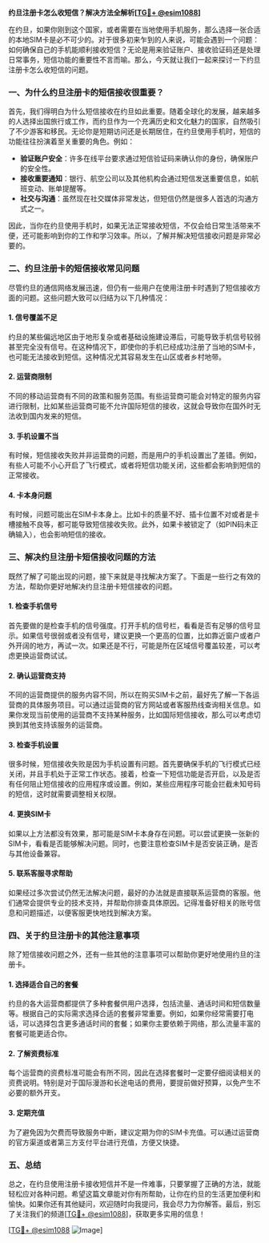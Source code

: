 **约旦注册卡怎么收短信？解决方法全解析[[TG💪+ @esim1088](https://t.me/s/esim1088)]**

在约旦，如果你刚到这个国家，或者需要在当地使用手机服务，那么选择一张合适的本地SIM卡是必不可少的。对于很多初来乍到的人来说，可能会遇到一个问题：如何确保自己的手机能顺利接收短信？无论是用来验证账户、接收验证码还是处理日常事务，短信功能的重要性不言而喻。那么，今天就让我们一起来探讨一下约旦注册卡怎么收短信的问题。

### 一、为什么约旦注册卡的短信接收很重要？

首先，我们得明白为什么短信接收在约旦如此重要。随着全球化的发展，越来越多的人选择出国旅行或工作，而约旦作为一个充满历史和文化魅力的国家，自然吸引了不少游客和移民。无论你是短期访问还是长期居住，在约旦使用手机时，短信的功能往往扮演着至关重要的角色。例如：

- **验证账户安全**：许多在线平台要求通过短信验证码来确认你的身份，确保账户的安全性。
- **接收重要通知**：银行、航空公司以及其他机构会通过短信发送重要信息，如航班变动、账单提醒等。
- **社交与沟通**：虽然现在社交媒体非常发达，但短信仍然是很多人首选的沟通方式之一。

因此，当你在约旦使用手机时，如果无法正常接收短信，不仅会给日常生活带来不便，还可能影响到你的工作和学习效率。所以，了解并解决短信接收问题是非常必要的。

### 二、约旦注册卡的短信接收常见问题

尽管约旦的通信网络发展迅速，但仍有一些用户在使用注册卡时遇到了短信接收方面的问题。这些问题大致可以归结为以下几种情况：

#### 1. **信号覆盖不足**
约旦的某些偏远地区由于地形复杂或者基础设施建设滞后，可能导致手机信号较弱甚至完全没有信号。在这种情况下，即使你的手机已经成功注册了当地的SIM卡，也可能无法接收到短信。这种情况尤其容易发生在山区或者乡村地带。

#### 2. **运营商限制**
不同的移动运营商有不同的政策和服务范围。有些运营商可能会对特定的服务内容进行限制，比如某些运营商可能不允许国际短信的接收，这就会导致你在国外时无法收到国内发来的短信。

#### 3. **手机设置不当**
有时候，短信接收失败并非运营商的问题，而是用户的手机设置出了差错。例如，有些人可能不小心开启了飞行模式，或者将短信功能关闭，这些都会影响到短信的正常接收。

#### 4. **卡本身问题**
有时候，问题可能出在SIM卡本身上。比如卡的质量不好、插卡位置不对或者是卡槽接触不良等，都可能导致短信接收失败。此外，如果卡被锁定了（如PIN码未正确输入），也会影响短信的接收。

### 三、解决约旦注册卡短信接收问题的方法

既然了解了可能出现的问题，接下来就是寻找解决方案了。下面是一些行之有效的方法，帮助你更好地解决约旦注册卡短信接收的问题。

#### 1. **检查手机信号**
首先要做的是检查手机的信号强度。打开手机的信号栏，看看是否有足够的信号显示。如果信号很弱或者没有信号，建议更换一个更高的位置，比如靠近窗户或者户外开阔的地方，再试一次。如果还是不行，可能是所在区域信号覆盖较差，可以考虑更换运营商试试。

#### 2. **确认运营商支持**
不同的运营商提供的服务内容不同，所以在购买SIM卡之前，最好先了解一下各运营商的具体服务项目。可以通过运营商的官方网站或者客服热线查询相关信息。如果你发现当前使用的运营商不支持某种服务，比如国际短信接收，那么可以考虑切换到其他支持该服务的运营商。

#### 3. **检查手机设置**
很多时候，短信接收失败是因为手机设置有问题。首先要确保手机的飞行模式已经关闭，并且手机处于正常工作状态。接着，检查一下短信功能是否开启，以及是否有任何阻止短信接收的应用程序或设置。例如，某些应用程序可能会拦截未知号码的短信，这时就需要调整相关权限。

#### 4. **更换SIM卡**
如果以上方法都没有效果，那可能是SIM卡本身存在问题。可以尝试更换一张新的SIM卡，看看是否能够解决问题。同时，也要注意检查SIM卡是否安装正确，是否与其他设备兼容。

#### 5. **联系客服寻求帮助**
如果经过多次尝试仍然无法解决问题，最好的办法就是直接联系运营商的客服。他们通常会提供专业的技术支持，并帮助你排查具体原因。记得准备好相关的账号信息和问题描述，以便客服更快地找到解决方案。

### 四、关于约旦注册卡的其他注意事项

除了短信接收问题之外，还有一些其他的注意事项可以帮助你更好地使用约旦的注册卡。

#### 1. **选择适合自己的套餐**
约旦的各大运营商都提供了多种套餐供用户选择，包括流量、通话时间和短信数量等。根据自己的实际需求选择合适的套餐非常重要。例如，如果你经常需要打电话，可以选择包含更多通话时间的套餐；如果你主要依赖于网络，那么流量丰富的套餐可能更适合你。

#### 2. **了解资费标准**
每个运营商的资费标准可能会有所不同，因此在选择套餐时一定要仔细阅读相关的资费说明。特别是对于国际漫游和长途电话的费用，要提前做好预算，以免产生不必要的额外开支。

#### 3. **定期充值**
为了避免因为欠费而导致服务中断，建议定期为你的SIM卡充值。可以通过运营商的官方渠道或者第三方支付平台进行充值，方便又快捷。

### 五、总结

总之，在约旦使用注册卡接收短信并不是一件难事，只要掌握了正确的方法，就能轻松应对各种问题。希望这篇文章能对你有所帮助，让你在约旦的生活更加便利和愉快。如果你还有其他疑问，欢迎随时向我提问，我会尽力为你解答。最后，别忘了关注我们的频道[[TG💪+ @esim1088](https://t.me/s/esim1088)]，获取更多实用的信息！

[[TG💪+ @esim1088](https://t.me/s/esim1088) ![Image](https://i.postimg.cc/4NQfJmqS/Snipaste-2025-05-13-00-14-12.png)]